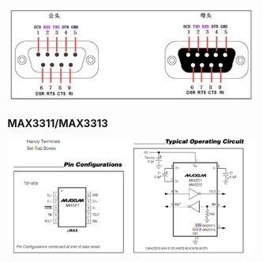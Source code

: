 

![rs232](assets/13Z2hopztW4RHSx.png)



## MAX3311/MAX3313

![image-20230804222255674](_assets/RS232/image-20230804222255674.png)